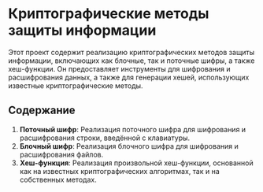 # Криптографические методы защиты информации

Этот проект содержит реализацию криптографических методов защиты информации, включающих как блочные, так и поточные шифры, а также хеш-функции. Он предоставляет инструменты для шифрования и расшифрования данных, а также для генерации хешей, использующих известные криптографические методы.

## Содержание

1. **Поточный шифр**: Реализация поточного шифра для шифрования и расшифрования строки, введённой с клавиатуры.
2. **Блочный шифр**: Реализация блочного шифра для шифрования и расшифрования файлов.
3. **Хеш-функция**: Реализация произвольной хеш-функции, основанной как на известных криптографических алгоритмах, так и на собственных методах.

